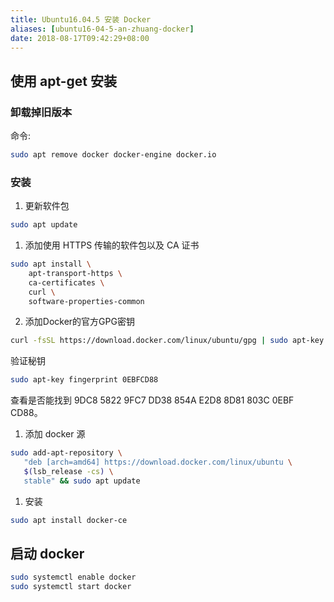 ```yaml
---
title: Ubuntu16.04.5 安装 Docker
aliases: [ubuntu16-04-5-an-zhuang-docker]
date: 2018-08-17T09:42:29+08:00
---
```


## 使用 apt-get 安装
### 卸载掉旧版本
命令:
```bash
sudo apt remove docker docker-engine docker.io
```

### 安装
1. 更新软件包
```bash
sudo apt update
```
1. 添加使用 HTTPS 传输的软件包以及 CA 证书
```bash
sudo apt install \
    apt-transport-https \
    ca-certificates \
    curl \
    software-properties-common
```
2. 添加Docker的官方GPG密钥
```bash
curl -fsSL https://download.docker.com/linux/ubuntu/gpg | sudo apt-key add -
```
验证秘钥
```bash
sudo apt-key fingerprint 0EBFCD88
```
查看是否能找到 9DC8 5822 9FC7 DD38 854A E2D8 8D81 803C 0EBF CD88。
1. 添加 docker 源
```bash
sudo add-apt-repository \
   "deb [arch=amd64] https://download.docker.com/linux/ubuntu \
   $(lsb_release -cs) \
   stable" && sudo apt update
```
1. 安装
```bash
sudo apt install docker-ce
```

## 启动 docker
```bash
sudo systemctl enable docker
sudo systemctl start docker
```